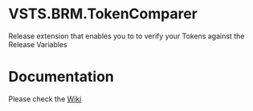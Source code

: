 # VSTS.BRM.TokenComparer

Release extension that enables you to to verify your Tokens against the Release Variables

# Documentation

Please check the [Wiki](https://github.com/JasperGilhuis/VSTS.BRM.TokenComparer/wiki)
 